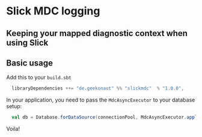 # Slick MDC logging
## Keeping your mapped diagnostic context when using Slick

## Basic usage

Add this to your `build.sbt`

```scala
  libraryDependencies ++= "de.geekonaut" %% "slickmdc"  % "1.0.0",
```

In your application, you need to pass the `MdcAsyncExecutor` to your database setup:

```scala
  val db = Database.forDataSource(connectionPool, MdcAsyncExecutor.apply("Database", 10)) // using 10 threads
```

Voila!
